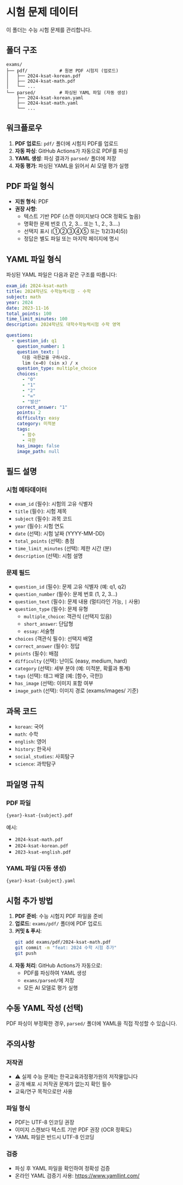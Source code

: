 # 시험 문제 데이터

이 폴더는 수능 시험 문제를 관리합니다.

## 폴더 구조

```
exams/
├── pdf/            # 원본 PDF 시험지 (업로드)
│   ├── 2024-ksat-korean.pdf
│   ├── 2024-ksat-math.pdf
│   └── ...
└── parsed/         # 파싱된 YAML 파일 (자동 생성)
    ├── 2024-ksat-korean.yaml
    ├── 2024-ksat-math.yaml
    └── ...
```

## 워크플로우

1. **PDF 업로드**: `pdf/` 폴더에 시험지 PDF를 업로드
2. **자동 파싱**: GitHub Actions가 자동으로 PDF를 파싱
3. **YAML 생성**: 파싱 결과가 `parsed/` 폴더에 저장
4. **자동 평가**: 파싱된 YAML을 읽어서 AI 모델 평가 실행

## PDF 파일 형식

- **지원 형식**: PDF
- **권장 사항**:
  - 텍스트 기반 PDF (스캔 이미지보다 OCR 정확도 높음)
  - 명확한 문제 번호 (1, 2, 3... 또는 1., 2., 3....)
  - 선택지 표시 (①②③④⑤ 또는 1)2)3)4)5))
  - 정답은 별도 파일 또는 마지막 페이지에 명시

## YAML 파일 형식

파싱된 YAML 파일은 다음과 같은 구조를 따릅니다:

```yaml
exam_id: 2024-ksat-math
title: 2024학년도 수학능력시험 - 수학
subject: math
year: 2024
date: 2023-11-16
total_points: 100
time_limit_minutes: 100
description: 2024학년도 대학수학능력시험 수학 영역

questions:
  - question_id: q1
    question_number: 1
    question_text: |
      다음 극한값을 구하시오.
      lim (x→0) (sin x) / x
    question_type: multiple_choice
    choices:
      - "0"
      - "1"
      - "2"
      - "∞"
      - "발산"
    correct_answer: "1"
    points: 2
    difficulty: easy
    category: 미적분
    tags:
      - 함수
      - 극한
    has_image: false
    image_path: null
```

## 필드 설명

### 시험 메타데이터
- `exam_id` (필수): 시험의 고유 식별자
- `title` (필수): 시험 제목
- `subject` (필수): 과목 코드
- `year` (필수): 시험 연도
- `date` (선택): 시험 날짜 (YYYY-MM-DD)
- `total_points` (선택): 총점
- `time_limit_minutes` (선택): 제한 시간 (분)
- `description` (선택): 시험 설명

### 문제 필드
- `question_id` (필수): 문제 고유 식별자 (예: q1, q2)
- `question_number` (필수): 문제 번호 (1, 2, 3...)
- `question_text` (필수): 문제 내용 (멀티라인 가능, `|` 사용)
- `question_type` (필수): 문제 유형
  - `multiple_choice`: 객관식 (선택지 있음)
  - `short_answer`: 단답형
  - `essay`: 서술형
- `choices` (객관식 필수): 선택지 배열
- `correct_answer` (필수): 정답
- `points` (필수): 배점
- `difficulty` (선택): 난이도 (easy, medium, hard)
- `category` (선택): 세부 분야 (예: 미적분, 확률과 통계)
- `tags` (선택): 태그 배열 (예: [함수, 극한])
- `has_image` (선택): 이미지 포함 여부
- `image_path` (선택): 이미지 경로 (exams/images/ 기준)

## 과목 코드

- `korean`: 국어
- `math`: 수학
- `english`: 영어
- `history`: 한국사
- `social_studies`: 사회탐구
- `science`: 과학탐구

## 파일명 규칙

### PDF 파일
```
{year}-ksat-{subject}.pdf
```
예시:
- `2024-ksat-math.pdf`
- `2024-ksat-korean.pdf`
- `2023-ksat-english.pdf`

### YAML 파일 (자동 생성)
```
{year}-ksat-{subject}.yaml
```

## 시험 추가 방법

1. **PDF 준비**: 수능 시험지 PDF 파일을 준비
2. **업로드**: `exams/pdf/` 폴더에 PDF 업로드
3. **커밋 & 푸시**:
   ```bash
   git add exams/pdf/2024-ksat-math.pdf
   git commit -m "feat: 2024 수학 시험 추가"
   git push
   ```
4. **자동 처리**: GitHub Actions가 자동으로:
   - PDF를 파싱하여 YAML 생성
   - `exams/parsed/`에 저장
   - 모든 AI 모델로 평가 실행

## 수동 YAML 작성 (선택)

PDF 파싱이 부정확한 경우, `parsed/` 폴더에 YAML을 직접 작성할 수 있습니다.

## 주의사항

### 저작권
- ⚠️ 실제 수능 문제는 한국교육과정평가원의 저작물입니다
- 공개 배포 시 저작권 문제가 없는지 확인 필수
- 교육/연구 목적으로만 사용

### 파일 형식
- PDF는 UTF-8 인코딩 권장
- 이미지 스캔보다 텍스트 기반 PDF 권장 (OCR 정확도)
- YAML 파일은 반드시 UTF-8 인코딩

### 검증
- 파싱 후 YAML 파일을 확인하여 정확성 검증
- 온라인 YAML 검증기 사용: https://www.yamllint.com/


